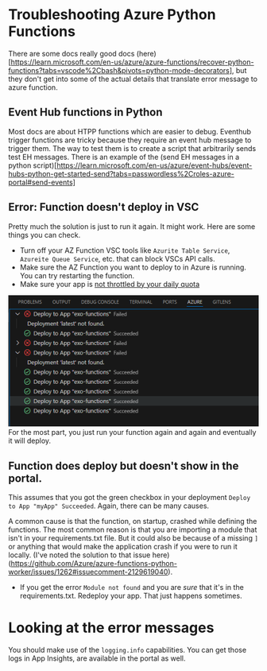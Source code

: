 # Troubleshooting Azure Python Functions

There are some docs really good docs (here)[https://learn.microsoft.com/en-us/azure/azure-functions/recover-python-functions?tabs=vscode%2Cbash&pivots=python-mode-decorators], but they don't get into some of the actual details that translate error message to azure function. 


## Event Hub functions in Python
Most docs are about HTPP functions which are easier to debug. Eventhub trigger functions are tricky because they require an event hub message to trigger them. The way to test them is to create a script that arbitrarily sends test EH messages. There is an example of the (send EH messages in a python script)[https://learn.microsoft.com/en-us/azure/event-hubs/event-hubs-python-get-started-send?tabs=passwordless%2Croles-azure-portal#send-events]


## Error: Function doesn't deploy in VSC
Pretty much the solution is just to run it again. It might work. Here are some things you can check. 
* Turn off your AZ Function VSC tools like `Azurite Table Service`, `Azureite Queue Service`, etc. that can block VSCs API calls. 
* Make sure the AZ Function you want to deploy to in Azure is running. You can try restarting the function.
* Make sure your app is [not throttled by your daily quota](https://stackoverflow.com/questions/75670569/why-azure-function-with-timer-trigger-suddenly-stops-being-triggered/78098313#78098313)

![Alt text](../docs/img/azurefunction_vsc_deploy.png?raw=true "infra")
For the most part, you just run your function again and again and eventually it will deploy. 

## Function does deploy but doesn't show in the portal.
This assumes that you got the green checkbox in your deployment `Deploy to App "myApp" Succeeded`. Again, there can be many causes. 

A common cause is that the function, on startup, crashed while defining the functions. The most common reason is that you are importing a module that isn't in your requirements.txt file. But it could also be because of a missing `]` or anything that would make the application crash if you were to run it locally.
(I've noted the solution to that issue here)(https://github.com/Azure/azure-functions-python-worker/issues/1262#issuecomment-2129619040).

* If you get the error `Module not found` and you are _sure_ that it's in the requirements.txt. Redeploy your app. That just happens sometimes. 


# Looking at the error messages  
You should make use of the `logging.info` capabilities. You can get those logs in App Insights, are available in the portal as well. 
